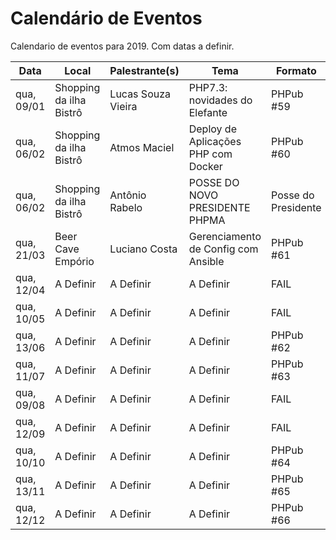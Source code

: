 Calendário de Eventos
=====================

Calendario de eventos para 2019. Com datas a definir.

| Data       | Local                   | Palestrante(s)     | Tema                                | Formato            |
|------------|-------------------------|--------------------|-------------------------------------|--------------------|
| qua, 09/01 | Shopping da ilha Bistrô | Lucas Souza Vieira | PHP7.3: novidades do Elefante       | PHPub #59          |
| qua, 06/02 | Shopping da ilha Bistrô | Atmos Maciel       | Deploy de Aplicações PHP com Docker | PHPub #60          |
| qua, 06/02 | Shopping da ilha Bistrô | Antônio Rabelo     | POSSE DO NOVO PRESIDENTE PHPMA      | Posse do Presidente|
| qua, 21/03 | Beer Cave Empório       | Luciano Costa      | Gerenciamento de Config com Ansible | PHPub #61          |
| qua, 12/04 | A Definir               | A Definir          | A Definir                           | FAIL               |
| qua, 10/05 | A Definir               | A Definir          | A Definir                           | FAIL               |
| qua, 13/06 | A Definir               | A Definir          | A Definir                           | PHPub #62          |
| qua, 11/07 | A Definir               | A Definir          | A Definir                           | PHPub #63          |
| qua, 09/08 | A Definir               | A Definir          | A Definir                           | FAIL               |
| qua, 12/09 | A Definir               | A Definir          | A Definir                           | FAIL               |
| qua, 10/10 | A Definir               | A Definir          | A Definir                           | PHPub #64          |
| qua, 13/11 | A Definir               | A Definir          | A Definir                           | PHPub #65          |
| qua, 12/12 | A Definir               | A Definir          | A Definir                           | PHPub #66          |

